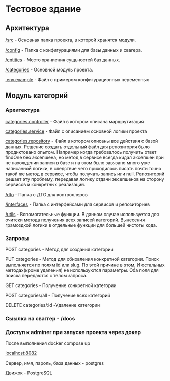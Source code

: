 # Тестовое здание
## Архитектура 
  [/src](./src/) - Основная папка проекта, в которой хранятся модули.

  [/config](./src/config/) - Папка с конфигурациями для базы данных и свагера.

  [/entities](./src/entities/) - Место храниения сущьностей баз данных.

  [/categories](./src/categories/) - Основной модуль проекта. 

  [.env.example]() - Файл с примером конфигурационных переменных

## Модуль категорий 
### Архитектура 
  [categories.controller](./src/categories/categories.controller.ts) - Файл в котором описана маршрутизация

  [categories.service](./src/categories/categories.service.ts) - Файл с описанием основной логики проекта

  [categories.repository](./src/categories/categories.repository.ts) - Файл в котором описаны все действия с базой данных. Решение создать отдельный файл для репозитория было продиктовано опытом. Например когда требовалось получить ответ findOne без эксепшена, но метод в сервисе всегда кидал эксепшен при не нахождении записи в базе и на этом было завязано много уже написанной логики, в следствие чего приходилось писать почти точно такой же метод в сервисе, чтобы получать запись или null. Репозиторий решает эту проблему, передавая логику отдачи эксепшенов на сторону сервисов и конкретных реализаций.

  [/dto](./src/categories/dto/) - Папка с ДТО для контроллеров 

  [/interfaces](./src/categories/interfaces/) - Папка с интерфейсами для сервисов и репозиториев

  [/utils](./src/categories/utils/) - Вспомогательные функции. В данном случае используется для очитски метода получения всех записей категорий. Вынесения грамоздкой логики в отдельные функции для большей чистоты кода.

### Запросы

  POST categories - Метод для создания категории

  PUT categories - Метод для обновления конкретной категории. Поиск выполняется по полям id или slug. По этой причине в этом, И остальных методах(кроме удаления) не используются параметры. Оба поля для поиска передаются с телом запроса.

  GET categories - Получение конкретной категории

  POST categories/all - Получение всех категорий 

  DELETE categories/:id -Удаление категории

### Сыылка на сваггер - /docs

### Доступ к adminer при запуске проекта через докер

После выполнения docker compose up

[localhost:8082]()

Сервер, имя, пароль, база данных - postgres

Движок - PostgreSQL
